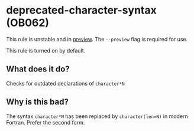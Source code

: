 # deprecated-character-syntax (OB062)
This rule is unstable and in [preview](../preview.md). The `--preview` flag is required for use.

This rule is turned on by default.

## What does it do?
Checks for outdated declarations of `character*N`

## Why is this bad?
The syntax `character*N` has been replaced by `character(len=N)` in modern
Fortran. Prefer the second form.